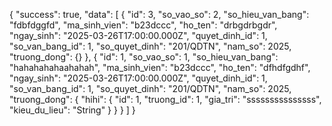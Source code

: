 {
    "success": true,
    "data": [
        {
            "id": 3,
            "so_vao_so": 2,
            "so_hieu_van_bang": "fdbfdggfd",
            "ma_sinh_vien": "b23dccc",
            "ho_ten": "drbgdrbgdr",
            "ngay_sinh": "2025-03-26T17:00:00.000Z",
            "quyet_dinh_id": 1,
            "so_van_bang_id": 1,
            "so_quyet_dinh": "201/QDTN",
            "nam_so": 2025,
            "truong_dong": {}
        },
        {
            "id": 1,
            "so_vao_so": 1,
            "so_hieu_van_bang": "hahahahahaahahah",
            "ma_sinh_vien": "b23dccc",
            "ho_ten": "dfhdfgdhf",
            "ngay_sinh": "2025-03-26T17:00:00.000Z",
            "quyet_dinh_id": 1,
            "so_van_bang_id": 1,
            "so_quyet_dinh": "201/QDTN",
            "nam_so": 2025,
            "truong_dong": {
                "hihi": {
                    "id": 1,
                    "truong_id": 1,
                    "gia_tri": "sssssssssssssss",
                    "kieu_du_lieu": "String"
                }
            }
        }
    ]
}